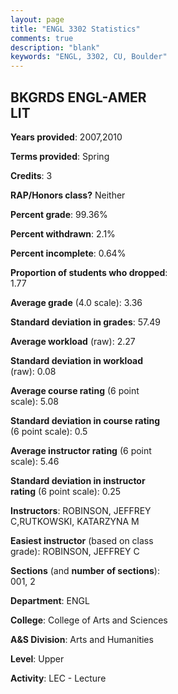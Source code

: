 ```yaml
---
layout: page
title: "ENGL 3302 Statistics"
comments: true
description: "blank"
keywords: "ENGL, 3302, CU, Boulder"
--- 
```

<head>
<script src="https://ajax.googleapis.com/ajax/libs/jquery/2.1.3/jquery.min.js"></script>
<script src="https://dl.dropboxusercontent.com/s/pc42nxpaw1ea4o9/highcharts.js?dl=0"></script>
<!-- <script src="../assets/js/highcharts.js"></script> -->
<style type="text/css">@font-face {
	font-family: "Bebas Neue";
	src: url(https://www.filehosting.org/file/details/544349/BebasNeue%20Regular.otf) format("opentype");
	}
	h1.Bebas { 
		font-family: "Bebas Neue", Verdana, Tahoma;
	}
</style>
</head>
<body>
	<div id="container" style="float: right; width: 45%; height: 88%; margin-left: 2.5%; margin-right: 2.5%;"></div>
	<script language="JavaScript">
		$(document).ready(function() {
		var chart = {type: 'column'};
		var title = {text: 'Grade Distribution'};
		var xAxis = {categories: ['A','B','C','D','F'],crosshair: true};
		var yAxis = {min: 0,title: {text: 'Percentage'}};
		var tooltip = {headerFormat: '<center><b><span style="font-size:20px">{point.key}</span></b></center>',
		               pointFormat: '<td style="padding:0"><b>{point.y:.1f}%</b></td>',
		               footerFormat: '</table>',shared: true,useHTML: true};
		var plotOptions = {column: {pointPadding: 0.0,borderWidth: 0}};  
		var credits = {enabled: false};var series= [{name: 'Percent',data: [43.64,38.18,13.64,0.91,3.64,]}];
		var json = {};
		json.chart = chart;
		json.title = title;
		json.tooltip = tooltip;
		json.xAxis = xAxis;
		json.yAxis = yAxis;  
		json.series = series;
		json.plotOptions = plotOptions;  
		json.credits = credits;
		$('#container').highcharts(json);
	});
	</script>
</body>
			   
## BKGRDS ENGL-AMER LIT

**Years provided**: 2007,2010

**Terms provided**: Spring

**Credits**: 3

**RAP/Honors class?** Neither

**Percent grade**: 99.36%

**Percent withdrawn**: 2.1%

**Percent incomplete**: 0.64%

**Proportion of students who dropped**: 1.77

**Average grade** (4.0 scale): 3.36

**Standard deviation in grades**: 57.49

**Average workload** (raw): 2.27

**Standard deviation in workload** (raw): 0.08

**Average course rating** (6 point scale): 5.08

**Standard deviation in course rating** (6 point scale): 0.5

**Average instructor rating** (6 point scale): 5.46

**Standard deviation in instructor rating** (6 point scale): 0.25

**Instructors**: ROBINSON, JEFFREY C,RUTKOWSKI, KATARZYNA M

**Easiest instructor** (based on class grade): ROBINSON, JEFFREY C

**Sections** (and **number of sections**): 001, 2

**Department**: ENGL

**College**: College of Arts and Sciences

**A&S Division**: Arts and Humanities

**Level**: Upper

**Activity**: LEC - Lecture